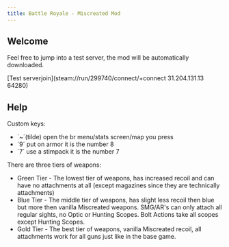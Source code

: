 ```yaml
---
title: Battle Royale - Miscreated Mod
---
```


## Welcome

Feel free to jump into a test server, the mod will be automatically downloaded.

[Test serverjoin](steam://run/299740/connect/+connect 31.204.131.13 64280)

## Help
Custom keys:
* ´~´(tilde) open the br menu/stats screen/map you press 
* ´9´ put on armor it is the number 8
* ´7´ use a stimpack it is the number 7

There are three tiers of weapons:
* Green Tier - The lowest tier of weapons, has increased recoil and can have no attachments at all (except magazines since they are technically attachments)
* Blue Tier - The middle tier of weapons, has slight less recoil then blue but more then vanilla Miscreated weapons.  SMG/AR's can only attach all regular sights, no Optic or Hunting Scopes.  Bolt Actions take all scopes except Hunting Scopes.  
* Gold Tier - The best tier of weapons, vanilla Miscreated recoil, all attachments work for all guns just like in the base game.
